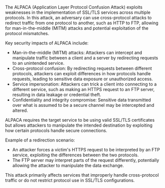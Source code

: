 The ALPACA (Application Layer Protocol Confusion Attack) exploits weaknesses in the implementation of SSL/TLS services across multiple protocols. In this attack, an adversary can use cross-protocol attacks to redirect traffic from one protocol to another, such as HTTP to FTP, allowing for man-in-the-middle (MITM) attacks and potential exploitation of the protocol mismatches.

Key security impacts of ALPACA include:

* Man-in-the-middle (MITM) attacks: Attackers can intercept and manipulate traffic between a client and a server by redirecting requests to an unintended service.
* Cross-protocol confusion: By redirecting requests between different protocols, attackers can exploit differences in how protocols handle requests, leading to sensitive data exposure or unauthorized access.
* Service impersonation: Attackers can trick a client into connecting to a different service, such as making an HTTPS request to an FTP server, resulting in data leakage or credential theft.
* Confidentiality and integrity compromise: Sensitive data transmitted over what is assumed to be a secure channel may be intercepted and altered.

ALPACA requires the target service to be using valid SSL/TLS certificates but allows attackers to manipulate the intended destination by exploiting how certain protocols handle secure connections.

Example of a redirection scenario:

* An attacker forces a victim's HTTPS request to be interpreted by an FTP service, exploiting the differences between the two protocols.
* The FTP server may interpret parts of the request differently, potentially allowing the attacker to manipulate the data exchange.

This attack primarily affects services that improperly handle cross-protocol traffic or do not restrict protocol use in SSL/TLS configurations.
